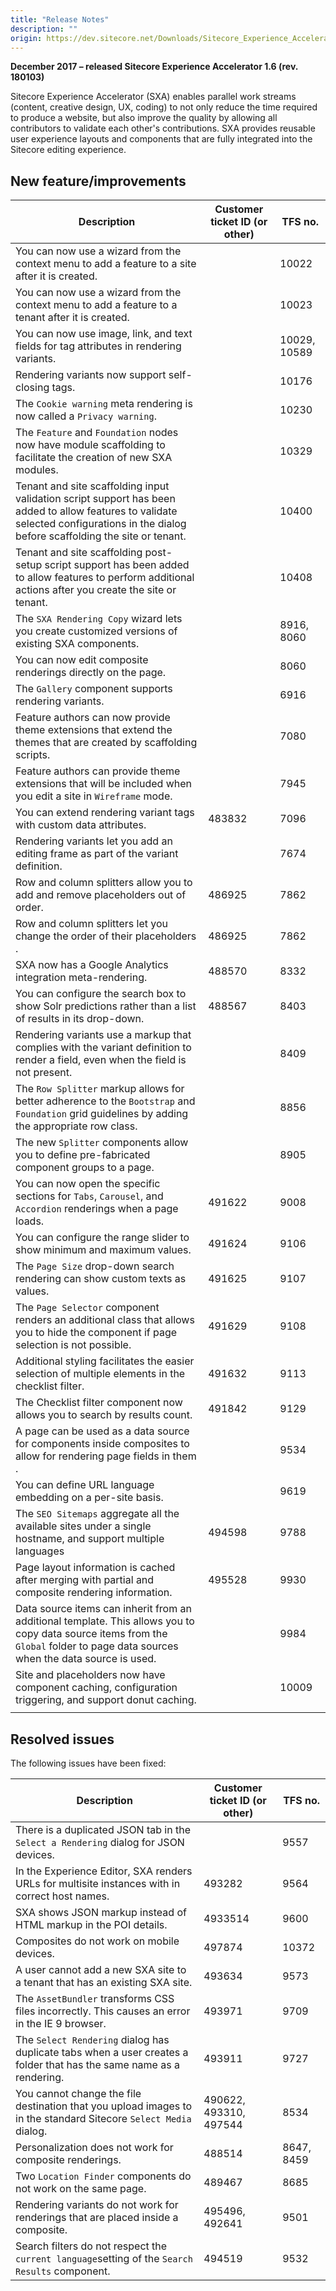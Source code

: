 ```yaml
---
title: "Release Notes"
description: ""
origin: https://dev.sitecore.net/Downloads/Sitecore_Experience_Accelerator/16/Sitecore_Experience_Accelerator_16_Initial_Release/Release_Notes
---
```


**December 2017 – released Sitecore Experience Accelerator 1.6 (rev. 180103)**

Sitecore Experience Accelerator (SXA) enables parallel work streams (content, creative design, UX, coding) to not only reduce the time required to produce a website, but also improve the quality by allowing all contributors to validate each other's contributions. SXA provides reusable user experience layouts and components that are fully integrated into the Sitecore editing experience.

## New feature/improvements

 | Description | Customer ticket ID (or other) | TFS no. |
 | --- | --- | --- |
 | You can now use a wizard from the context menu to add a feature to a site after it is created.​ |  | 10022 |
 | You can now use a wizard from the context menu to add a feature to a tenant after it is created. |  | 10023 |
 | You can now use image, link, and text fields for tag attributes in rendering variants. |  | 10029, 10589 |
 | Rendering variants now support self-closing tags. |  | 10176 |
 | The `C​ookie warning` meta rendering is now called a `Privacy warning`. |  | 10230 |
 | The `Feature` and `Foundation` nodes now have module scaffolding to facilitate the creation of new SXA modules. |  | 10329 |
 | Tenant and site scaffolding input validation script support has been added to allow features to validate selected configurations in the dialog before scaffolding the site or tenant. |  | 10400 |
 | Tenant and site scaffolding post-setup script support has been added to allow features to perform additional actions after you create the site or tenant.​​ |  | 10408 |
 | The `SXA Rendering Copy` wizard lets you create customized versions of existing SXA components​. |  | 8916, 8060 |
 | You can now edit composite renderings directly on the page​. |  | 8060 |
 | The `G​allery` component supports rendering variants. |  | 6916 |
 | Feature authors can now provide theme extensions that extend the themes that are created by scaffolding scripts​. |  | 7080 |
 | Feature authors can provide theme extensions that will be included when you edit a site in `Wireframe` mode​. |  | 7945 |
 | You can extend rendering variant tags with custom data attributes. ​​ | 483832 | 7096 |
 | Rendering variants let you add an editing frame as part of the variant definition. |  | 7674 |
 | Row and column splitters allow you to add and remove placeholders out of order. | 486925 | 7862 |
 | R​ow and column splitters let you change the order of their placeholders​. | 486925 | 7862 |
 | SXA now has a Google Analytics integration meta-rendering. | 488570 | 8332 |
 | You can configure the search box to show Solr predictions rather than a list of results in its drop-down​. | 488567 | 8403 |
 | Rendering variants use a markup that complies with the variant definition to render a field, even when the field is not present. |  | 8409 |
 | The `Row Splitter` markup allows for better adherence to the `Bootstrap` and `Foundation` grid guidelines by adding the appropriate row class. |  | 8856 |
 | The new ​`Splitter` components allow you to define pre-fabricated component groups to a page​. |  | 8905 |
 | You can now open the specific sections for `T​abs`, `Carousel`, and `Accordion` renderings when a page loads. | 491622 | 9008 |
 | You can configure the range slider to show minimum and maximum value​​s. | 491624 | 9106 |
 | The `Page Size` drop-down search rendering can show custom texts as values.​ | 491625 | 9107 |
 | The `Page Selector` component renders an additional class that allows you to hide the component if page selection is not possible. | 491629 | 9108 |
 | Additional styling facilitates the easier selection of multiple elements in the checklist filter.​ | 491632 | 9113 |
 | The Checklist filter component now allows you to search by results count. | 491842 | 9129 |
 | A page can be used as a data source for components inside composites to allow for ​rendering page fields in them​. |  | 9534 |
 | You can define URL language embedding on a per-site basis. |  | 9619 |
 | The `SEO Sitemaps` aggregate all the available sites under a single hostname, and support multiple languages | 494598 | 9788 |
 | Page layout information is cached after merging with partial and composite rendering information.​ | 495528 | 9930 |
 | Data source items can inherit from an additional template. This allows you to copy data source items from the `Global` folder to page data sources when the data source is used. |  | 9984 |
 | Site and placeholders now have component caching, configuration triggering, and support donut caching. |  | 10009 |
 |  |  |  |

## Resolved issues

The following issues have been fixed:

 | Description | Customer ticket ID (or other) | TFS no. |
 | --- | --- | --- |
 | There is a duplicated JSON tab in the `Select a Rendering` dialog for JSON device​s. |  | 9557 |
 | ​In the Experience Editor, SXA renders URLs for multisite instances with in​correct host names. | 493282 | 9564 |
 | ​SXA shows ​JSON markup​ instead of HTML markup in the POI details. | 4933514 | 9600 |
 | Composites do not work on mobile devices. | 497874 | 10372 |
 | A user cannot add a new SXA site to a tenant that has an existing SXA site. | 493634 | 9573 |
 | The `AssetBundler​` transforms CSS files incorrectly. This causes an error in the IE 9 browser. | 493971 | 9709 |
 | The `Select Rendering` dialog has duplicate tabs when a user creates a folder that has the same name as a rendering. | 493911 | 9727 |
 | ​You cannot change the file destination that you upload images​ to in the standard Sitecore `Select Media` dialog​. | 490622, 493310, 497544 | 8534 |
 | Personalization does not work for composite rendering​s. | 488514 | 8647, 8459 |
 | Two `Location Finder` components do not work​ on the same page. | 489467 | 8685 |
 | Rendering variants do not work for renderings that are placed inside a composite​. | 495496, 492641 | 9501 |
 | Search filters do not respect the `current language`​ setting of the `Search Results` component. | 494519 | 9532 |